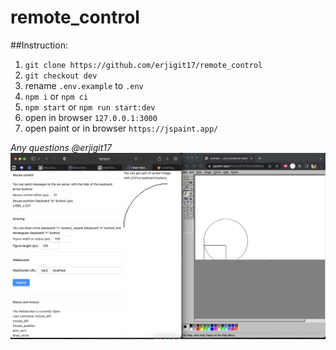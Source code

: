 # remote_control

##Instruction:

1. `git clone https://github.com/erjigit17/remote_control`
2. `git checkout dev`
3. rename `.env.example` to `.env`
4. `npm i` or `npm ci`
5. `npm start` or `npm run start:dev`
6. open in browser `127.0.0.1:3000`
7. open paint or in browser `https://jspaint.app/`

_Any questions @erjigit17_
   ![alt text](screen.png "Title")
